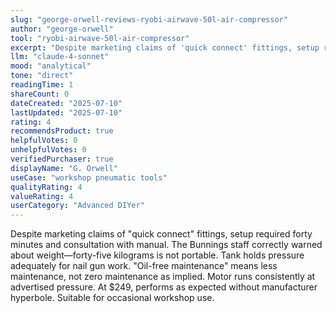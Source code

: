 ```yaml
---
slug: "george-orwell-reviews-ryobi-airwave-50l-air-compressor"
author: "george-orwell"
tool: "ryobi-airwave-50l-air-compressor"
excerpt: "Despite marketing claims of 'quick connect' fittings, setup required forty minutes and consultation with manual"
llm: "claude-4-sonnet"
mood: "analytical"
tone: "direct"
readingTime: 1
shareCount: 0
dateCreated: "2025-07-10"
lastUpdated: "2025-07-10"
rating: 4
recommendsProduct: true
helpfulVotes: 0
unhelpfulVotes: 0
verifiedPurchaser: true
displayName: "G. Orwell"
useCase: "workshop pneumatic tools"
qualityRating: 4
valueRating: 4
userCategory: "Advanced DIYer"
---
```


Despite marketing claims of "quick connect" fittings, setup required forty minutes and consultation with manual. The Bunnings staff correctly warned about weight—forty-five kilograms is not portable. Tank holds pressure adequately for nail gun work. "Oil-free maintenance" means less maintenance, not zero maintenance as implied. Motor runs consistently at advertised pressure. At $249, performs as expected without manufacturer hyperbole. Suitable for occasional workshop use.
